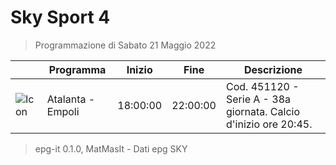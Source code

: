 # Sky Sport 4
> Programmazione di Sabato 21 Maggio 2022

||Programma|Inizio|Fine|Descrizione|
|---|---|---|---|---|
|![Icon](https://guidatv.sky.it/uuid/a2c5d6c7-0379-4b79-8b30-e07cc0ec8d9a/cover?md5ChecksumParam=026c7516b033b15d739788d16bbbdbfd)|Atalanta - Empoli|18:00:00|22:00:00|Cod. 451120 - Serie A - 38a giornata. Calcio d&#039;inizio ore 20:45.



 > epg-it 0.1.0, MatMasIt - Dati epg SKY